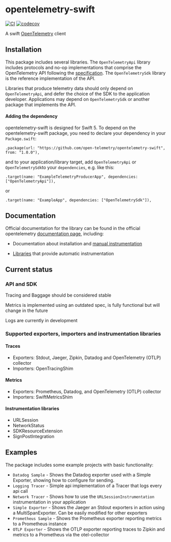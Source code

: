 # opentelemetry-swift

[![CI](https://github.com/open-telemetry/opentelemetry-swift/actions/workflows/BuildAndTest.yml/badge.svg)](https://github.com/open-telemetry/opentelemetry-swift/actions/workflows/BuildAndTest.yml?query=branch%3Amain+)
[![codecov](https://codecov.io/gh/open-telemetry/opentelemetry-swift/branch/master/graph/badge.svg)](https://codecov.io/gh/open-telemetry/opentelemetry-swift)



A swift [OpenTelemetry](https://opentelemetry.io/) client

## Installation

This package includes several libraries. The `OpenTelemetryApi` library includes protocols and no-op implementations that comprise the OpenTelemetry API following the [specification](https://github.com/open-telemetry/opentelemetry-specification). The `OpenTelemetrySdk` library is the reference implementation of the API.

Libraries that produce telemetry data should only depend on `OpenTelemetryApi`, and defer the choice of the SDK to the application developer. Applications may depend on `OpenTelemetrySdk` or another package that implements the API.


#### Adding the dependency

opentelemetry-swift is designed for Swift 5. To depend on the  opentelemetry-swift package, you need to declare your dependency in your `Package.swift`:

```
.package(url: "https://github.com/open-telemetry/opentelemetry-swift", from: "1.0.0"),
```

and to your application/library target, add `OpenTelemetryApi` or  `OpenTelemetrySdk`to your `dependencies`, e.g. like this:

```
.target(name: "ExampleTelemetryProducerApp", dependencies: ["OpenTelemetryApi"]),
```

or 

```
.target(name: "ExampleApp", dependencies: ["OpenTelemetrySdk"]),
```

## Documentation

Official documentation for the library can be found in the official opentelemetry [documentation  page](https://opentelemetry.io/docs/instrumentation/swift/), including:

 * Documentation about installation and [manual instrumentation](https://opentelemetry.io/docs/instrumentation/swift/manual/)
    
* [Libraries](https://opentelemetry.io/docs/instrumentation/swift/libraries/) that provide automatic instrumentation

## Current status

### API and SDK

Tracing and Baggage should be considered stable

Metrics is implemented using an outdated spec, is fully functional but will change in the future

Logs are currently in development

### Supported exporters, importers and instrumentation libraries

#### Traces
* Exporters: Stdout, Jaeger, Zipkin, Datadog and OpenTelemetry (OTLP) collector
* Importers: OpenTracingShim

#### Metrics 
* Exporters: Prometheus, Datadog, and OpenTelemetry (OTLP) collector
* Importers: SwiftMetricsShim

#### Instrumentation libraries
* URLSession
* NetworkStatus
* SDKResourceExtension
* SignPostIntegration


## Examples

The package includes some example projects with basic functionality:

- `Datadog Sample` -  Shows the Datadog exporter used with a Simple Exporter, showing how to configure for sending.
- `Logging Tracer` -  Simple api implementation of a Tracer that logs every api call
- `Network Tracer` -  Shows how to use the `URLSessionInstrumentation` instrumentation in your application 
- `Simple Exporter` - Shows the Jaeger an Stdout exporters in action using a MultiSpanExporter. Can be easily modified for other exporters
- `Prometheus Sample` - Shows the Prometheus exporter reporting metrics to a Prometheus instance
- `OTLP Exporter` - Shows the OTLP exporter reporting traces to Zipkin and metrics to a Prometheus via the otel-collector


